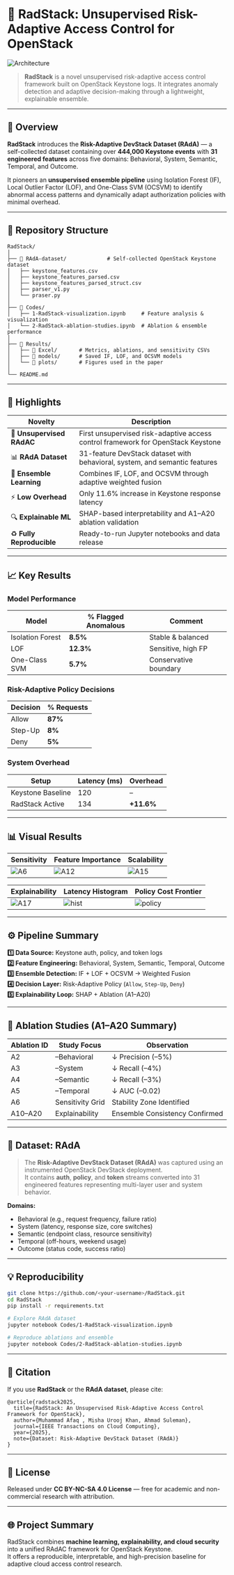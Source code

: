# 🧠 RadStack: Unsupervised Risk-Adaptive Access Control for OpenStack

![Architecture](proposed-architecture.png)

> **RadStack** is a novel unsupervised risk-adaptive access control framework built on OpenStack Keystone logs. It integrates anomaly detection and adaptive decision-making through a lightweight, explainable ensemble.

---

## 📘 Overview

**RadStack** introduces the **Risk-Adaptive DevStack Dataset (RAdA)** — a self-collected dataset containing over **444,000 Keystone events** with **31 engineered features** across five domains: Behavioral, System, Semantic, Temporal, and Outcome.

It pioneers an **unsupervised ensemble pipeline** using Isolation Forest (IF), Local Outlier Factor (LOF), and One-Class SVM (OCSVM) to identify abnormal access patterns and dynamically adapt authorization policies with minimal overhead.

---

## 🧩 Repository Structure

```
RadStack/
│
├── 📁 RAdA-dataset/             # Self-collected OpenStack Keystone dataset
│   ├── keystone_features.csv
│   ├── keystone_features_parsed.csv
│   ├── keystone_features_parsed_struct.csv
│   ├── parser_v1.py
│   └── praser.py
│
├── 📁 Codes/
│   ├── 1-RadStack-visualization.ipynb     # Feature analysis & visualization
│   └── 2-RadStack-ablation-studies.ipynb  # Ablation & ensemble performance
│
├── 📁 Results/
│   ├── 📁 Excel/       # Metrics, ablations, and sensitivity CSVs
│   ├── 📁 models/      # Saved IF, LOF, and OCSVM models
│   └── 📁 plots/       # Figures used in the paper
│
└── README.md
```

---

## 🚀 Highlights

| Novelty | Description |
|----------|--------------|
| 🧠 **Unsupervised RAdAC** | First unsupervised risk-adaptive access control framework for OpenStack Keystone |
| 📊 **RAdA Dataset** | 31-feature DevStack dataset with behavioral, system, and semantic features |
| 🔀 **Ensemble Learning** | Combines IF, LOF, and OCSVM through adaptive weighted fusion |
| ⚡ **Low Overhead** | Only 11.6% increase in Keystone response latency |
| 🔍 **Explainable ML** | SHAP-based interpretability and A1–A20 ablation validation |
| ♻️ **Fully Reproducible** | Ready-to-run Jupyter notebooks and data release |

---

## 📈 Key Results

### **Model Performance**

| Model | % Flagged Anomalous | Comment |
|--------|--------------------|----------|
| Isolation Forest | **8.5%** | Stable & balanced |
| LOF | **12.3%** | Sensitive, high FP |
| One-Class SVM | **5.7%** | Conservative boundary |

### **Risk-Adaptive Policy Decisions**

| Decision | % Requests |
|-----------|-------------|
| Allow | **87%** |
| Step-Up | **8%** |
| Deny | **5%** |

### **System Overhead**

| Setup | Latency (ms) | Overhead |
|--------|---------------|-----------|
| Keystone Baseline | 120 | – |
| RadStack Active | 134 | **+11.6%** |

---

## 📊 Visual Results

| Sensitivity | Feature Importance | Scalability |
|--------------|--------------------|--------------|
| ![A6](Results/plots/A6_sensitivity_heatmap.png) | ![A12](Results/plots/A12_perm_importance_top20.png) | ![A15](Results/plots/A15_scalability.png) |

| Explainability | Latency Histogram | Policy Cost Frontier |
|----------------|------------------|----------------------|
| ![A17](Results/plots/A17_shap_summary_lf.png) | ![hist](Results/plots/hist_processing_time_ms.png) | ![policy](Results/plots/policy_top20_cost.png) |

---

## ⚙️ Pipeline Summary

**1️⃣ Data Source:** Keystone auth, policy, and token logs  
**2️⃣ Feature Engineering:** Behavioral, System, Semantic, Temporal, Outcome  
**3️⃣ Ensemble Detection:** IF + LOF + OCSVM → Weighted Fusion  
**4️⃣ Decision Layer:** Risk-Adaptive Policy (`Allow`, `Step-Up`, `Deny`)  
**5️⃣ Explainability Loop:** SHAP + Ablation (A1–A20)

---

## 🧪 Ablation Studies (A1–A20 Summary)

| Ablation ID | Study Focus | Observation |
|--------------|--------------|--------------|
| A2 | –Behavioral | ↓ Precision (–5%) |
| A3 | –System | ↓ Recall (–4%) |
| A4 | –Semantic | ↓ Recall (–3%) |
| A5 | –Temporal | ↓ AUC (–0.02) |
| A6 | Sensitivity Grid | Stability Zone Identified |
| A10–A20 | Explainability | Ensemble Consistency Confirmed |

---

## 🧬 Dataset: RAdA

> The **Risk-Adaptive DevStack Dataset (RAdA)** was captured using an instrumented OpenStack DevStack deployment.  
> It contains **auth**, **policy**, and **token** streams converted into 31 engineered features representing multi-layer user and system behavior.

**Domains:**
- Behavioral (e.g., request frequency, failure ratio)  
- System (latency, response size, core switches)  
- Semantic (endpoint class, resource sensitivity)  
- Temporal (off-hours, weekend usage)  
- Outcome (status code, success ratio)

---

## 💡 Reproducibility

```bash
git clone https://github.com/<your-username>/RadStack.git
cd RadStack
pip install -r requirements.txt

# Explore RAdA dataset
jupyter notebook Codes/1-RadStack-visualization.ipynb

# Reproduce ablations and ensemble
jupyter notebook Codes/2-RadStack-ablation-studies.ipynb
```

---

## 🧾 Citation

If you use **RadStack** or the **RAdA dataset**, please cite:

```
@article{radstack2025,
  title={RadStack: An Unsupervised Risk-Adaptive Access Control Framework for OpenStack},
  author={Muhammad Afaq , Misha Urooj Khan, Ahmad Suleman},
  journal={IEEE Transactions on Cloud Computing},
  year={2025},
  note={Dataset: Risk-Adaptive DevStack Dataset (RAdA)}
}
```

---

## 🪪 License

Released under **CC BY-NC-SA 4.0 License** — free for academic and non-commercial research with attribution.

---

## 🌐 Project Summary

RadStack combines **machine learning, explainability, and cloud security** into a unified RAdAC framework for OpenStack Keystone.  
It offers a reproducible, interpretable, and high-precision baseline for adaptive cloud access control research.
